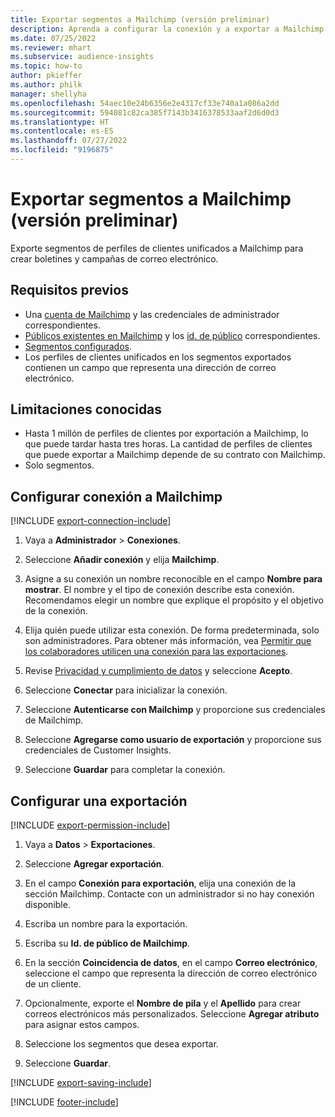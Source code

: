 ```yaml
---
title: Exportar segmentos a Mailchimp (versión preliminar)
description: Aprenda a configurar la conexión y a exportar a Mailchimp.
ms.date: 07/25/2022
ms.reviewer: mhart
ms.subservice: audience-insights
ms.topic: how-to
author: pkieffer
ms.author: philk
manager: shellyha
ms.openlocfilehash: 54aec10e24b6356e2e4317cf33e740a1a086a2dd
ms.sourcegitcommit: 594081c82ca385f7143b3416378533aaf2d6d0d3
ms.translationtype: HT
ms.contentlocale: es-ES
ms.lasthandoff: 07/27/2022
ms.locfileid: "9196875"
---
```

# <a name="export-segments-to-mailchimp-preview"></a>Exportar segmentos a Mailchimp (versión preliminar)

Exporte segmentos de perfiles de clientes unificados a Mailchimp para crear boletines y campañas de correo electrónico.

## <a name="prerequisites"></a>Requisitos previos

- Una [cuenta de Mailchimp](https://mailchimp.com/) y las credenciales de administrador correspondientes.
- [Públicos existentes en Mailchimp](https://mailchimp.com/help/create-audience/) y los [id. de público](https://mailchimp.com/help/find-audience-id/) correspondientes.
- [Segmentos configurados](segments.md).
- Los perfiles de clientes unificados en los segmentos exportados contienen un campo que representa una dirección de correo electrónico.

## <a name="known-limitations"></a>Limitaciones conocidas

- Hasta 1 millón de perfiles de clientes por exportación a Mailchimp, lo que puede tardar hasta tres horas. La cantidad de perfiles de clientes que puede exportar a Mailchimp depende de su contrato con Mailchimp.
- Solo segmentos.

## <a name="set-up-connection-to-mailchimp"></a>Configurar conexión a Mailchimp

[!INCLUDE [export-connection-include](includes/export-connection-admn.md)]

1. Vaya a **Administrador** > **Conexiones**.

1. Seleccione **Añadir conexión** y elija **Mailchimp**.

1. Asigne a su conexión un nombre reconocible en el campo **Nombre para mostrar**. El nombre y el tipo de conexión describe esta conexión. Recomendamos elegir un nombre que explique el propósito y el objetivo de la conexión.

1. Elija quién puede utilizar esta conexión. De forma predeterminada, solo son administradores. Para obtener más información, vea [Permitir que los colaboradores utilicen una conexión para las exportaciones](connections.md#allow-contributors-to-use-a-connection-for-exports).

1. Revise [Privacidad y cumplimiento de datos](connections.md#data-privacy-and-compliance) y seleccione **Acepto**.

1. Seleccione **Conectar** para inicializar la conexión.

1. Seleccione **Autenticarse con Mailchimp** y proporcione sus credenciales de Mailchimp.

1. Seleccione **Agregarse como usuario de exportación** y proporcione sus credenciales de Customer Insights.

1. Seleccione **Guardar** para completar la conexión.

## <a name="configure-an-export"></a>Configurar una exportación

[!INCLUDE [export-permission-include](includes/export-permission.md)]

1. Vaya a **Datos** > **Exportaciones**.

1. Seleccione **Agregar exportación**.

1. En el campo **Conexión para exportación**, elija una conexión de la sección Mailchimp. Contacte con un administrador si no hay conexión disponible.

1. Escriba un nombre para la exportación.

1. Escriba su **Id. de público de Mailchimp**.

1. En la sección **Coincidencia de datos**, en el campo **Correo electrónico**, seleccione el campo que representa la dirección de correo electrónico de un cliente.

1. Opcionalmente, exporte el **Nombre de pila** y el **Apellido** para crear correos electrónicos más personalizados. Seleccione **Agregar atributo** para asignar estos campos.

1. Seleccione los segmentos que desea exportar.

1. Seleccione **Guardar**.

[!INCLUDE [export-saving-include](includes/export-saving.md)]

[!INCLUDE [footer-include](includes/footer-banner.md)]
